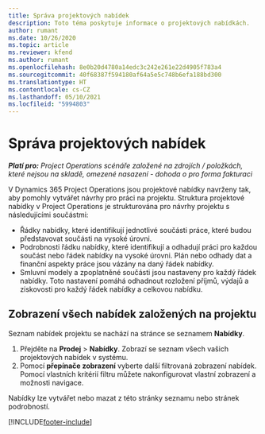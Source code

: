 ```yaml
---
title: Správa projektových nabídek
description: Toto téma poskytuje informace o projektových nabídkách.
author: rumant
ms.date: 10/26/2020
ms.topic: article
ms.reviewer: kfend
ms.author: rumant
ms.openlocfilehash: 8e0b20d4780a14edc3c242e261e22d4905f783a4
ms.sourcegitcommit: 40f68387f594180af64a5e5c748b6efa188bd300
ms.translationtype: HT
ms.contentlocale: cs-CZ
ms.lasthandoff: 05/10/2021
ms.locfileid: "5994803"
---
```

# <a name="manage-project-quotes"></a>Správa projektových nabídek

_**Platí pro:** Project Operations scénáře založené na zdrojích / položkách, které nejsou na skladě, omezené nasazení - dohoda o pro forma fakturaci_

V Dynamics 365 Project Operations jsou projektové nabídky navrženy tak, aby pomohly vytvářet návrhy pro práci na projektu. Struktura projektové nabídky v Project Operations je strukturována pro návrhy projektu s následujícími součástmi:

  - Řádky nabídky, které identifikují jednotlivé součásti práce, které budou představovat součásti na vysoké úrovni.
  - Podrobnosti řádku nabídky, které identifikují a odhadují práci pro každou součást nebo řádek nabídky na vysoké úrovni. Plán nebo odhady dat a finanční aspekty práce jsou vázány na daný řádek nabídky.
  - Smluvní modely a zpoplatněné součásti jsou nastaveny pro každý řádek nabídky. Toto nastavení pomáhá odhadnout rozložení příjmů, výdajů a ziskovosti pro každý řádek nabídky a celkovou nabídku.

## <a name="view-all-project-based-quotes"></a>Zobrazení všech nabídek založených na projektu

Seznam nabídek projektu se nachází na stránce se seznamem **Nabídky**. 

1. Přejděte na **Prodej** > **Nabídky**. Zobrazí se seznam všech vašich projektových nabídek v systému. 
2. Pomocí **přepínače zobrazení** vyberte další filtrovaná zobrazení nabídek. Pomocí vlastních kritérií filtru můžete nakonfigurovat vlastní zobrazení a možnosti navigace.

Nabídky lze vytvářet nebo mazat z této stránky seznamu nebo stránek podrobností.


[!INCLUDE[footer-include](../../includes/footer-banner.md)]